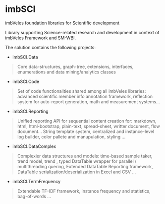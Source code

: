 # imbSCI
imbVeles foundation libraries for Scientific development

Library supporting Science-related research and development in context of imbVeles Framework and SM-WBI.

The solution contains the following projects:
* imbSCI.Data
> Core data-structures, graph-tree,  extensions, interfaces, enumerations and data mining/analytics classes

* imbSCI.Code
> Set of code functionalities shared among all imbVeles libraries: advanced scientific member info annotation framework, reflection system for auto-report generation, math and measurement systems...

* imbSCI.Reporting
> Unified reporting API for sequential content creation for: markdown, html, html-bootstrap, plain-text, spread-sheet, writter document, flow document...
> String template system, centralized and instance-level log builder, color pallete and manupulation, styling ...

* imbSCI.DataComplex
> Complexier data structures and models: time-based sample taker, trend model, trend , typed DataTable wrapper for parallel / multithreading quering, Extended DataTable Reporting framework, DataTable serialization/deserialization in Excel and CSV ...

* imbSCI.TermFrequency
> Extendable TF-IDF framework, instance frequency and statistics, bag-of-words ...
